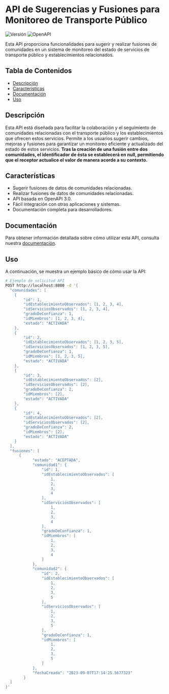 # API de Sugerencias y Fusiones para Monitoreo de Transporte Público

![Versión](https://img.shields.io/badge/Versión-1.0.0-brightgreen)
![OpenAPI](https://img.shields.io/badge/OpenAPI-3.0-blue)

Esta API proporciona funcionalidades para sugerir y realizar fusiones de comunidades en un sistema de monitoreo del estado de servicios de transporte público y establecimientos relacionados.

## Tabla de Contenidos

- [Descripción](#descripción)
- [Características](#características)
- [Documentación](#documentación)
- [Uso](#uso)


## Descripción

Esta API está diseñada para facilitar la colaboración y el seguimiento de comunidades relacionadas con el transporte público y los establecimientos que ofrecen estos servicios. Permite a los usuarios sugerir cambios, mejoras y fusiones para garantizar un monitoreo eficiente y actualizado del estado de estos servicios.
**Tras la creación de una fusión entre dos comunidades, el identificador de ésta se establecerá en null, permitiendo que el receptor actualice el valor de manera acorde a su contexto.**

## Características

- Sugerir fusiones de datos de comunidades relacionadas.
- Realizar fusiones de datos de comunidades relacionadas.
- API basada en OpenAPI 3.0.
- Fácil integración con otras aplicaciones y sistemas.
- Documentación completa para desarrolladores.

## Documentación

Para obtener información detallada sobre cómo utilizar esta API, consulta nuestra [documentación](https://app.swaggerhub.com/apis/LSANGRONI/API_Fusion_Comunidades/1.0.0).

## Uso

A continuación, se muestra un ejemplo básico de cómo usar la API:

```bash
# Ejemplo de solicitud API
POST http://localhost:8080 -d '{
  "comunidades": [
    {
        "id": 1,
        "idEstablecimientoObservados": [1, 2, 3, 4],
        "idServiciosObservados": [1, 2, 3, 4],
        "gradoDeConfianza": 1,
        "idMiembros": [1, 2, 3, 4],
        "estado": "ACTIVADA"
    },
    {
        "id": 2,
        "idEstablecimientoObservados": [1, 2, 3, 5],
        "idServiciosObservados": [1, 2, 3, 5],
        "gradoDeConfianza": 1,
        "idMiembros": [1, 2, 3, 5],
        "estado": "ACTIVADA"
    },
    {
        "id": 3,
        "idEstablecimientoObservados": [2],
        "idServiciosObservados": [2],
        "gradoDeConfianza": 2,
        "idMiembros": [2],
        "estado": "ACTIVADA"
    },
    {
        "id": 4,
        "idEstablecimientoObservados": [2],
        "idServiciosObservados": [2],
        "gradoDeConfianza": 2,
        "idMiembros": [2],
        "estado": "ACTIVADA"
    }
  ],
  "fusiones": [
      {
            "estado": "ACEPTADA",
            "comunidad1": {
                "id": 1,
                "idEstablecimientoObservados": [
                    1,
                    2,
                    3,
                    4
                ],
                "idServiciosObservados": [
                    1,
                    2,
                    3,
                    4
                ],
                "gradoDeConfianza": 1,
                "idMiembros": [
                    1,
                    2,
                    3,
                    4
                ]
            },
            "comunidad2": {
                "id": 2,
                "idEstablecimientoObservados": [
                    1,
                    2,
                    3,
                    5
                ],
                "idServiciosObservados": [
                    1,
                    2,
                    3,
                    5
                ],
                "gradoDeConfianza": 1,
                "idMiembros": [
                    1,
                    2,
                    3,
                    5
                ]
            },
            "fechaCreada": "2023-09-07T17:14:25.5677323"
        }
  ]
}'
